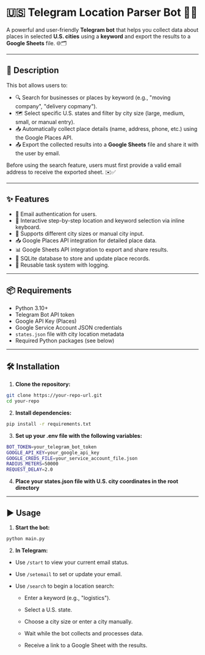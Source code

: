 # 🇺🇸 Telegram Location Parser Bot 📍🧾

A powerful and user-friendly **Telegram bot** that helps you collect data about places in selected **U.S. cities** using a **keyword** and export the results to a **Google Sheets** file. 🌐🗂️

---

## 📖 Description

This bot allows users to:
- 🔍 Search for businesses or places by keyword (e.g., "moving company", "delivery copmany").
- 🗺️ Select specific U.S. states and filter by city size (large, medium, small, or manual entry).
- 📥 Automatically collect place details (name, address, phone, etc.) using the Google Places API.
- 📤 Export the collected results into a **Google Sheets** file and share it with the user by email.

Before using the search feature, users must first provide a valid email address to receive the exported sheet. ✉️✅

---

## ✨ Features

- 🔐 Email authentication for users.
- 🔎 Interactive step-by-step location and keyword selection via inline keyboard.
- 📌 Supports different city sizes or manual city input.
- 📥 Google Places API integration for detailed place data.
- 📊 Google Sheets API integration to export and share results.
- 💾 SQLite database to store and update place records.
- 🔄 Reusable task system with logging.

---

## 📦 Requirements

- Python 3.10+
- Telegram Bot API token
- Google API Key (Places)
- Google Service Account JSON credentials
- `states.json` file with city location metadata
- Required Python packages (see below)

---

## 🛠️ Installation

1. **Clone the repository:**

```bash
git clone https://your-repo-url.git
cd your-repo
```

2. **Install dependencies:**

```bash
pip install -r requirements.txt
```

3. **Set up your .env file with the following variables:**

```bash
BOT_TOKEN=your_telegram_bot_token
GOOGLE_API_KEY=your_google_api_key
GOOGLE_CREDS_FILE=your_service_account_file.json
RADIUS_METERS=50000
REQUEST_DELAY=2.0
```

4. **Place your states.json file with U.S. city coordinates in the root directory**

---

## ▶️ Usage

1. **Start the bot:**

```bash
python main.py
```

2. **In Telegram:**

- Use `/start` to view your current email status.

- Use `/setemail` to set or update your email.

- Use `/search` to begin a location search:

  - Enter a keyword (e.g., "logistics").

  - Select a U.S. state.

  - Choose a city size or enter a city manually.

  - Wait while the bot collects and processes data.

  - Receive a link to a Google Sheet with the results.